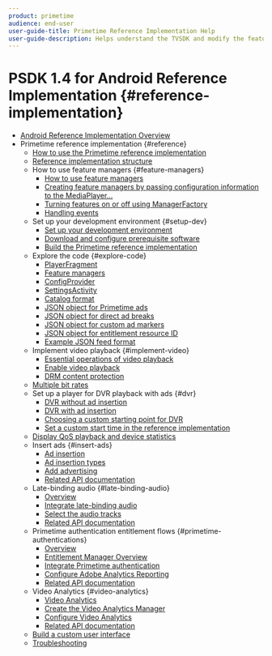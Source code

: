 ```yaml
---
product: primetime
audience: end-user
user-guide-title: Primetime Reference Implementation Help
user-guide-description: Helps understand the TVSDK and modify the feature managers to customize your personal player.
---
```


# PSDK 1.4 for Android Reference Implementation {#reference-implementation}

+ [Android Reference Implementation Overview](home.md)
+ Primetime reference implementation {#reference}
   + [How to use the Primetime reference implementation](ref-implementation/how-to-use-ref-player.md)
   + [Reference implementation structure](ref-implementation/ref-player-structure.md)
   + How to use feature managers {#feature-managers}
      + [How to use feature managers](ref-implementation/using-feature-managers/how-to-use-feature-managers.md)
      + [Creating feature managers by passing configuration information to the MediaPlayer...](ref-implementation/using-feature-managers/creating-feature-managers.md)
      + [Turning features on or off using ManagerFactory](ref-implementation/using-feature-managers/turning-features-on-off.md)
      + [Handling events](ref-implementation/using-feature-managers/handling-events.md)
   + Set up your development environment {#setup-dev}
      + [Set up your development environment](set-up-dev-environment/set-up-dev-environment-overview.md)
      + [Download and configure prerequisite software](set-up-dev-environment/download-prereqs-android.md)
      + [Build the Primetime reference implementation](set-up-dev-environment/install-the-ref-player-project.md)
   + Explore the code {#explore-code}
      + [PlayerFragment](set-up-dev-environment/exploring-code/player-fragment.md)
      + [Feature managers](set-up-dev-environment/exploring-code/about-psdk-feature-managers.md)
      + [ConfigProvider](set-up-dev-environment/exploring-code/config-provider.md)
      + [SettingsActivity](set-up-dev-environment/exploring-code/settings-activity.md)
      + [Catalog format](set-up-dev-environment/exploring-code/catalog-format.md)
      + [JSON object for Primetime ads](set-up-dev-environment/exploring-code/json-pt-ads.md)
      + [JSON object for direct ad breaks](set-up-dev-environment/exploring-code/json-direct-ad-breaks.md)
      + [JSON object for custom ad markers](set-up-dev-environment/exploring-code/json-custom-ad-markers.md)
      + [JSON object for entitlement resource ID](set-up-dev-environment/exploring-code/json-entitlement-resource-id.md)
      + [Example JSON feed format](set-up-dev-environment/exploring-code/example-json-feed-format.md)
   + Implement video playback {#implement-video}
      + [Essential operations of video playback](implement-video-playback/video-playback.md)
      + [Enable video playback](implement-video-playback/enable-video-playback.md)
      + [DRM content protection](implement-video-playback/content-protection.md)
   + [Multiple bit rates](implement-video-playback/mbr.md)
   + Set up a player for DVR playback with ads {#dvr}
     + [DVR without ad insertion](implement-video-playback/dvr/dvr-without-ad-insertion.md)
     + [DVR with ad insertion](implement-video-playback/dvr/dvr-with-ad-insertion.md)
     + [Choosing a custom starting point for DVR](implement-video-playback/dvr/dvr-custom-start-point.md)
     + [Set a custom start time in the reference implementation](implement-video-playback/dvr/set-custom-start-time-dvr.md)
   + [Display QoS playback and device statistics](implement-video-playback/qos-statistics.md)
   + Insert ads {#insert-ads}
     + [Ad insertion](insert-ads/ad-insertion.md)
     + [Ad insertion types](insert-ads/ad-insertion-types.md)
     + [Add advertising](insert-ads/add-advertising.md)
     + [Related API documentation](insert-ads/aps-callbacks-ad-insertion.md)
   + Late-binding audio {#late-binding-audio}
     + [Overview](late-binding-audio/late-binding-audio-overview.md)
     + [Integrate late-binding audio](late-binding-audio/aa-enable.md)
     + [Select the audio tracks](late-binding-audio/select-audio-tracks.md)
     + [Related API documentation](late-binding-audio/aa-api-callbacks.md)
   + Primetime authentication entitlement flows {#primetime-authentications}
     + [Overview](paytvpass-entitlement/paytvpass-entitlement-overview.md)
     + [Entitlement Manager Overview](paytvpass-entitlement/entitlement-overvivew.md)
     + [Integrate Primetime authentication](paytvpass-entitlement/integrate-pass.md)
     + [Configure Adobe Analytics Reporting](paytvpass-entitlement/pass-analytics-setup.md)
     + [Related API documentation](paytvpass-entitlement/pass-apis-callbacks.md)
   + Video Analytics {#video-analytics}
     + [Video Analytics](video-analytics/video-analytics-overview.md)
     + [Create the Video Analytics Manager](video-analytics/create-video-analytics-manager.md)
     + [Configure Video Analytics](video-analytics/configure-video-analytics-manager.md)
     + [Related API documentation](video-analytics/va-apis-callbacks.md)
   + [Build a custom user interface](build-custom-ui.md)
   + [Troubleshooting](troubleshooting.md)
